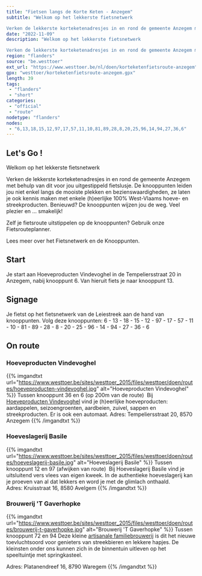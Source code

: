 ```yaml
---
title: "Fietsen langs de Korte Keten - Anzegem"
subtitle: "Welkom op het lekkerste fietsnetwerk

Verken de lekkerste korteketenadresjes in en rond de gemeente Anzegem met behulp van dit voor jou uitgestippeld fietslusje"
date: "2022-11-09"
description: "Welkom op het lekkerste fietsnetwerk

Verken de lekkerste korteketenadresjes in en rond de gemeente Anzegem met behulp van dit voor jou uitgestippeld fietslusje"
region: "flanders"
source: "be.westtoer"
ext_url: "https://www.westtoer.be/nl/doen/korteketenfietsroute-anzegem"
gpx: "westtoer/korteketenfietsroute-anzegem.gpx"
length: 39
tags:
 - "flanders"
 - "short"
categories:
 - "official"
 - "route"
nodetype: "flanders"
nodes:
 - "6,13,18,15,12,97,17,57,11,10,81,89,28,8,20,25,96,14,94,27,36,6"
---
```


## Let's Go ! 

Welkom op het lekkerste fietsnetwerk

Verken de lekkerste korteketenadresjes in en rond de gemeente Anzegem met behulp van dit voor jou uitgestippeld fietslusje. De knooppunten leiden jou niet enkel langs de mooiste plekken en bezienswaardigheden, ze laten je ook kennis maken met enkele (h)eerlijke 100% West-Vlaams hoeve- en streekproducten. Benieuwd? De knooppunten wijzen jou de weg. Veel plezier en … smakelijk!

Zelf je fietsroute uitstippelen op de knooppunten? Gebruik onze Fietsrouteplanner.

Lees meer over het Fietsnetwerk en de Knooppunten.

## Start

Je start aan Hoeveproducten Vindevoghel in de Tempeliersstraat 20 in Anzegem, nabij knooppunt 6. Van hieruit fiets je naar knooppunt 13.

## Signage

Je fietst op het fietsnetwerk van de Leiestreek aan de hand van knooppunten. Volg deze knooppunten: 6 - 13 - 18 - 15 - 12 - 97 - 17 - 57 - 11 - 10 - 81 - 89 - 28 - 8 - 20 - 25 - 96 - 14 - 94 - 27 - 36 - 6

## On route

### Hoeveproducten Vindevoghel

{{% imgandtxt url="https://www.westtoer.be/sites/westtoer_2015/files/westtoer/doen/routes/hoeveproducten-vindevoghel.jpg" alt="Hoeveproducten Vindevoghel" %}}
Tussen knooppunt 36 en 6 (op 200m van de route) 
	Bij [Hoeveproducten Vindevoghel](https://www.westtoer.be/nl/eten-drinken/hoeve-en-streekproducten-vindevoghel) vind je (h)eerlijke hoeveproducten: aardappelen, seizoengroenten, aardbeien, zuivel, sappen en streekproducten. Er is ook een automaat.
Adres: Tempeliersstraat 20, 8570 Anzegem
{{% /imgandtxt %}}

### Hoeveslagerij Basile

{{% imgandtxt url="https://www.westtoer.be/sites/westtoer_2015/files/westtoer/doen/routes/hoeveslagerij-basile.jpg" alt="Hoeveslagerij Basile" %}}
Tussen knooppunt 12 en 97 (afwijken van route) 
	Bij Hoeveslagerij Basile vind je uitsluitend vers vlees van eigen kweek. In de authentieke hoeveslagerij kan je proeven van al dat lekkers en word je met de glimlach onthaald.
Adres: Kruisstraat 16, 8580 Avelgem
{{% /imgandtxt %}}

### Brouwerij 'T Gaverhopke

{{% imgandtxt url="https://www.westtoer.be/sites/westtoer_2015/files/westtoer/doen/routes/brouwerij-t-gaverhopke.jpg" alt="Brouwerij 'T Gaverhopke" %}}
Tussen knooppunt 72 en 94
Deze kleine [artisanale familiebrouwerij](https://www.westtoer.be/nl/eten-drinken/ambachtelijke-brouwerij-t-gaverhopke) is dit het nieuwe toevluchtsoord voor genieters van streekbieren en lekkere hapjes. De kleinsten onder ons kunnen zich in de binnentuin uitleven op het speeltuintje met springkasteel.

Adres: Platanendreef 16, 8790 Waregem
{{% /imgandtxt %}}


